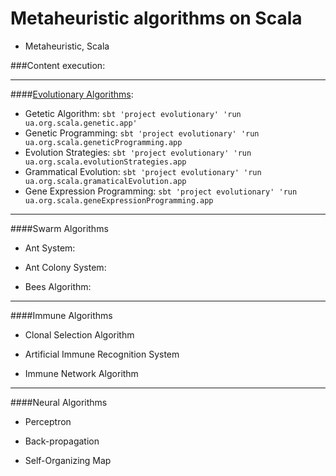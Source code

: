 Metaheuristic algorithms on Scala
=================================
+ Metaheuristic, Scala

###Content execution:

-------------------------------

####[Evolutionary Algorithms](http://github.com/immediatus/metaheuristic-algorithms/tree/master/evolutionary):

* Getetic Algorithm:
`sbt 'project evolutionary' 'run ua.org.scala.genetic.app'`
* Genetic Programming:
`sbt 'project evolutionary' 'run ua.org.scala.geneticProgramming.app`
* Evolution Strategies:
`sbt 'project evolutionary' 'run ua.org.scala.evolutionStrategies.app`
* Grammatical Evolution:
`sbt 'project evolutionary' 'run ua.org.scala.gramaticalEvolution.app`
* Gene Expression Programming:
`sbt 'project evolutionary' 'run ua.org.scala.geneExpressionProgramming.app`

-------------------------------

####Swarm Algorithms

* Ant System:

* Ant Colony System:

* Bees Algorithm:


-------------------------------

####Immune Algorithms

* Clonal Selection Algorithm

* Artificial Immune Recognition System

* Immune Network Algorithm

-------------------------------

####Neural Algorithms

* Perceptron

* Back-propagation

* Self-Organizing Map
